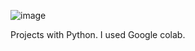 ![image](https://github.com/tayfundaldik/PythonProjs/assets/79011413/11221fdc-a7fc-49d7-9b52-4e045e268053)

Projects with Python. I used Google colab.
